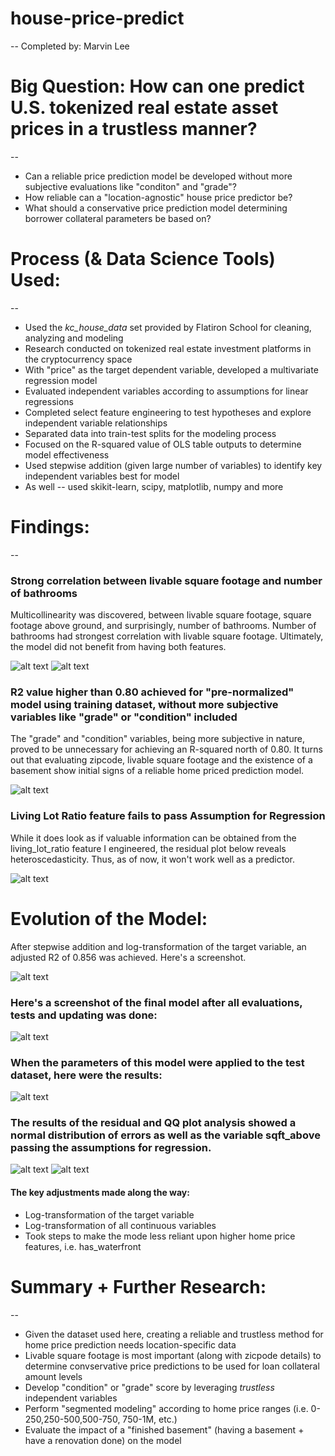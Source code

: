 # house-price-predict
--
Completed by: Marvin Lee

# Big Question: How can one predict U.S. tokenized real estate asset prices in a trustless manner?
--

<ul>
    <li>Can a reliable price prediction model be developed without more subjective evaluations like "conditon" and "grade"?</li>
    <li>How reliable can a "location-agnostic" house price predictor be?</li>
    <li>What should a conservative price prediction model determining borrower collateral parameters be based on?</li>
</ul>


# Process (& Data Science Tools) Used:
--

<ul>
    <li>Used the <i>kc_house_data</i> set provided by Flatiron School for cleaning, analyzing and modeling</li>
    <li>Research conducted on tokenized real estate investment platforms in the cryptocurrency space</li>
    <li>With "price" as the target dependent variable, developed a multivariate regression model</li>
    <li>Evaluated independent variables according to assumptions for linear regressions</li>
    <li>Completed select feature engineering to test hypotheses and explore independent variable relationships</li>
    <li>Separated data into train-test splits for the modeling process</li>
    <li>Focused on the R-squared value of OLS table outputs to determine model effectiveness</li>
    <li>Used stepwise addition (given large number of variables) to identify key independent variables best for model</li>
    <li>As well -- used skikit-learn, scipy, matplotlib, numpy and more</li>
</ul>


# Findings:
--

### Strong correlation between livable square footage and number of bathrooms

Multicollinearity was discovered, between livable square footage, square footage above ground, and surprisingly, number of bathrooms. Number of bathrooms had strongest correlation with livable square footage. Ultimately, the model did not benefit from having both features.

![alt text](https://github.com/emel333/house-price-predict/blob/main/heatmap-home-price-vars.png "Initial Heatmap")
![alt text](https://github.com/emel333/house-price-predict/blob/main/corr-baths-sqftliving.png "Bathrooms-SqftLiving Correlation")


### R2 value higher than 0.80 achieved for "pre-normalized" model using training dataset, without more subjective variables like "grade" or "condition" included

The "grade" and "condition" variables, being more subjective in nature, proved to be unnecessary for achieving an R-squared north of 0.80. It turns out that evaluating zipcode, livable square footage and the existence of a basement show initial signs of a reliable home priced prediction model.

![alt text](https://github.com/emel333/house-price-predict/blob/main/first-model.png "Pre-Normalized Data Model (Before normalization)")


### Living Lot Ratio feature fails to pass Assumption for Regression

While it does look as if valuable information can be obtained from the living_lot_ratio feature I engineered, the residual plot below reveals heteroscedasticity. Thus, as of now, it won't work well as a predictor.

![alt text](https://github.com/emel333/house-price-predict/blob/main/living-lot-ratio-resplot.png "Living Lot Ratio Residual Plot")



# Evolution of the Model:

After stepwise addition and log-transformation of the target variable, an adjusted R2 of 0.856 was achieved. Here's a screenshot.

![alt text](https://github.com/emel333/house-price-predict/blob/main/after-price-logtransform.png "First Post-Target-Variable-Normalized Model")


### Here's a screenshot of the final model after all evaluations, tests and updating was done:

![alt text](https://github.com/emel333/house-price-predict/blob/main/final-model-ols.png "Final Model: After Target Variable Log-Transformation")

### When the parameters of this model were applied to the test dataset, here were the results:

![alt text](https://github.com/emel333/house-price-predict/blob/main/test-data-predict.png "Prediction Accuracy: Test Dataset")

### The results of the residual and QQ plot analysis showed a normal distribution of errors as well as the variable sqft_above passing the assumptions for regression.

![alt text](https://github.com/emel333/house-price-predict/blob/main/resplot-sqft-above-large.png "Residual Plot: Square Foot Above")
![alt text](https://github.com/emel333/house-price-predict/blob/main/qq-plots-model-a.png "QQ Plots: sqft_above & has_basement")


#### The key adjustments made along the way:

<ul>
    <li>Log-transformation of the target variable</li>
    <li>Log-transformation of all continuous variables</li>
    <li>Took steps to make the mode less reliant upon higher home price features, i.e. has_waterfront</li>
</ul>



# Summary + Further Research:
--

<ul>
    <li>Given the dataset used here, creating a reliable and trustless method for home price prediction needs location-specific data</li>
    <li>Livable square footage is most important (along with zicpode details) to determine convservative price predictions to be used for loan collateral amount levels</li>
    <li>Develop "condition" or "grade" score by leveraging <i>trustless</i> independent variables</li>
    <li>Perform "segmented modeling" according to home price ranges (i.e. 0-250,250-500,500-750, 750-1M, etc.)</li>
    <li>Evaluate the impact of a "finished basement" (having a basement + have a renovation done) on the model</li>
</ul>